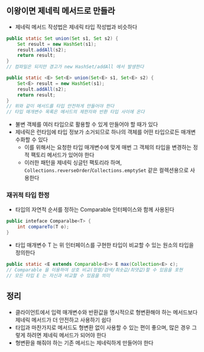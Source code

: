 ## 이왕이면 제네릭 메서드로 만들라

* 제네릭 메서드 작성법은 제네릭 타입 작성법과 비슷하다

```java
public static Set union(Set s1, Set s2) {
    Set result = new HashSet(s1);
    result.addAll(s2);
    return result;
}
// 컴파일은 되지만 경고가 new HashSet/addAll 에서 발생한다

public static <E> Set<E> union(Set<E> s1, Set<E> s2) {
    Set<E> result = new HashSet(s1);
    result.addAll(s2);
    return result;
}
// 위와 같이 메서드를 타입 안전하게 만들어야 한다
// 타입 매개변수 목록은 메서드의 제한자와 반환 타입 사이에 온다
```

* 불변 객체를 여러 타입으로 활용할 수 있게 만들어야 할 때가 있다
* 제네릭은 런타임에 타입 정보가 소거되므로 하나의 객체를 어떤 타입으로든 매개변수화할 수 있다
    * 이를 위해서는 요청한 타입 매개변수에 맞게 매번 그 객체의 타입을 변경하는 정적 팩토리 메서드가 있어야 한다
    * 이러한 패턴을 제네릭 싱글턴 팩토리라 하며, `Collections.reverseOrder`/`Collections.emptySet` 같은 컬렉션용으로 사용한다

### 재귀적 타입 한정

* 타입의 자연적 순서를 정하는 Comparable 인터페이스와 함께 사용된다
```java
public inteface Comparalbe<T> {
    int compareTo(T o);
}
```
* 타입 매개변수 T 는 위 인터페이스를 구현한 타입이 비교할 수 있는 원소의 타입을 정의한다
```java
public static <E extends Comparable<E>> E max(Collection<E> c);
// Comparable 을 이용하여 상호 비교(정렬/검색/최솟값/최댓값)할 수 있음을 포현
// 모든 타입 E 는 자신과 비교할 수 있음을 의미
```

## 정리

* 클라이언트에서 입력 매개변수와 반환값을 명시적으로 형변환해야 하는 메서드보다 제네릭 메서드가 더 안전하고 사용하기 쉽다
* 타입과 마찬가지로 메서드도 형변환 없이 사용할 수 있는 편이 좋으며, 많은 경우 그렇게 하려면 제네릭 메서드가 되어야 한다
* 형변환을 해줘야 하는 기존 메서드는 제네릭하게 만들어야 한다
